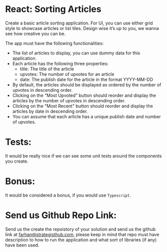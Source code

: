 # React: Sorting Articles  

Create a basic article sorting application. For UI, you can use either grid style to showcase articles or list tiles. Design wise it’s up to you, we wanna see how creative you can be.


The app must have the following functionalities:

- The list of articles to display, you can use dummy data for this application.
- Each article has the following three properties:
  - title: The title of the article
  - upvotes: The number of upvotes for an article
  - date: The publish date for the article in the format YYYY-MM-DD
- By default, the articles should be displayed as ordered by the number of upvotes in descending order.
- Clicking on the "Most Upvoted" button should reorder and display the articles by the number of upvotes in descending order.
- Clicking on the "Most Recent" button should reorder and display the articles by date in descending order.
- You can assume that each article has a unique publish date and number of upvotes.

# Tests:

It would be really nice if we can see some unit tests around the components you create.

# Bonus:

It would be considered a bonus, if you would use `Typescript`.

# Send us Github Repo Link:

Send us the create the repoistory of your solution and send us the github link at farhan@strategisthub.com, please keep in mind that repo must have description to how to run the application and what sort of libraries (if any) have been used.
